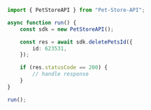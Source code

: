 <!-- Start SDK Example Usage [usage] -->
```typescript
import { PetStoreAPI } from "Pet-Store-API";

async function run() {
    const sdk = new PetStoreAPI();

    const res = await sdk.deletePetsId({
        id: 623531,
    });

    if (res.statusCode == 200) {
        // handle response
    }
}

run();

```
<!-- End SDK Example Usage [usage] -->